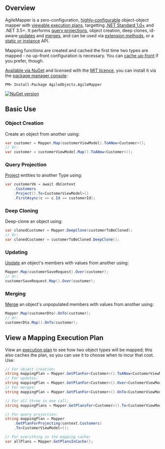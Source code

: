 ## Overview

AgileMapper is a zero-configuration, [highly-configurable](/configuration) object-object mapper with [viewable execution plans](/Using-Execution-Plans), targetting [.NET Standard 1.0+](https://docs.microsoft.com/en-us/dotnet/articles/standard/library) and .NET 3.5+. It performs [query projections](/query-projection), object creation, deep clones, id-aware [updates](/Performing-Updates) and [merges](/Performing-Merges), and can be used via [extension methods](/Mapping-Extension-Methods), or a [static or instance](/Static-vs-Instance-Mappers) API.

Mapping functions are created and cached the first time two types are mapped - no up-front configuration is necessary. You can [cache up-front](/Using-Execution-Plans) if you prefer, though.

[Available via NuGet](https://www.nuget.org/packages/AgileObjects.AgileMapper) and licensed with the [MIT licence](https://github.com/agileobjects/AgileMapper/blob/master/LICENCE.md), you can install it via the [package manager console](https://docs.nuget.org/consume/package-manager-console):

    PM> Install-Package AgileObjects.AgileMapper

[![NuGet version](https://badge.fury.io/nu/AgileObjects.AgileMapper.svg)](https://badge.fury.io/nu/AgileObjects.AgileMapper)

## Basic Use

### Object Creation

Create an object from another using:

```cs
var customer = Mapper.Map(customerViewModel).ToANew<Customer>();
// Or:
var customer = customerViewModel.Map().ToANew<Customer>();
```

### Query Projection

[Project](/query-projection) entities to another Type using:

```cs
var customerVm = await dbContext
    .Customers
    .Project().To<CustomerViewModel>()
    .FirstAsync(c => c.Id == customerId);
```

### Deep Cloning

Deep-clone an object using:

```cs
var clonedCustomer = Mapper.DeepClone(customerToBeCloned);
// Or:
var clonedCustomer = customerToBeCloned.DeepClone();
```

### Updating

[Update](/Performing-Updates) an object's members with values from another using:

```cs
Mapper.Map(customerSaveRequest).Over(customer);
// Or:
customerSaveRequest.Map().Over(customer);
```

### Merging

[Merge](/Performing-Merges) an object's unpopulated members with values from another using:

```cs
Mapper.Map(customerDto).OnTo(customer);
// Or:
customerDto.Map().OnTo(customer);
```

## View a Mapping Execution Plan

View an [execution plan](/Using-Execution-Plans) to see how two object types will be mapped; this also caches the plan, so you can use it to choose when to incur that cost. Use:

```cs
// For object creation:
string mappingPlan = Mapper.GetPlanFor<Customer>().ToANew<CustomerViewModel>();
// For updates:
string mappingPlan = Mapper.GetPlanFor<Customer>().Over<CustomerViewModel>();
// For merges:
string mappingPlan = Mapper.GetPlanFor<Customer>().OnTo<CustomerViewModel>();

// For all three in one call:
string mappingPlans = Mapper.GetPlansFor<Customer>().To<CustomerViewModel>();

// For query projection:
string mappingPlan = Mapper
    .GetPlanForProjecting(context.Customers)
    .To<CustomerViewModel>();

// For everything in the mapping cache:
var allPlans = Mapper.GetPlansInCache();
```